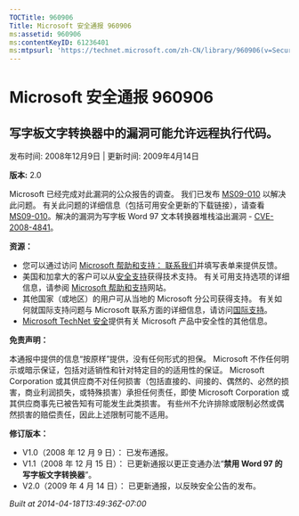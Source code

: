 ```yaml
---
TOCTitle: 960906
Title: Microsoft 安全通报 960906
ms:assetid: 960906
ms:contentKeyID: 61236401
ms:mtpsurl: 'https://technet.microsoft.com/zh-CN/library/960906(v=Security.10)'
---
```




Microsoft 安全通报 960906
=========================

写字板文字转换器中的漏洞可能允许远程执行代码。
----------------------------------------------

发布时间: 2008年12月9日 | 更新时间: 2009年4月14日

**版本:** 2.0

Microsoft 已经完成对此漏洞的公众报告的调查。 我们已发布 [MS09-010](https://go.microsoft.com/fwlink/?linkid=139849) 以解决此问题。 有关此问题的详细信息（包括可用安全更新的下载链接），请查看 [MS09-010](https://go.microsoft.com/fwlink/?linkid=139849)。解决的漏洞为写字板 Word 97 文本转换器堆栈溢出漏洞 - [CVE-2008-4841](https://www.cve.mitre.org/cgi-bin/cvename.cgi?name=cve-2008-4841)。

**资源：**

-   您可以通过访问 [Microsoft 帮助和支持： 联系我们](https://support.microsoft.com/common/survey.aspx?scid=sw;en;1257&amp;showpage=1&amp;ws=technet&amp;sd=tech)并填写表单来提供反馈。
-   美国和加拿大的客户可以从[安全支持](https://go.microsoft.com/fwlink/?linkid=21131)获得技术支持。 有关可用支持选项的详细信息，请参阅 [Microsoft 帮助和支持](https://support.microsoft.com/default.aspx?ln=zh-cn)网站。
-   其他国家（或地区）的用户可从当地的 Microsoft 分公司获得支持。 有关如何就国际支持问题与 Microsoft 联系方面的详细信息，请访问[国际支持](https://go.microsoft.com/fwlink/?linkid=21155)。
-   [Microsoft TechNet 安全](https://go.microsoft.com/fwlink/?linkid=21132)提供有关 Microsoft 产品中安全性的其他信息。

**免责声明：**

本通报中提供的信息“按原样”提供，没有任何形式的担保。 Microsoft 不作任何明示或暗示保证，包括对适销性和针对特定目的的适用性的保证。 Microsoft Corporation 或其供应商不对任何损害（包括直接的、间接的、偶然的、必然的损害，商业利润损失，或特殊损害）承担任何责任，即使 Microsoft Corporation 或其供应商事先已被告知有可能发生此类损害。 有些州不允许排除或限制必然或偶然损害的赔偿责任，因此上述限制可能不适用。

**修订版本：**

-   V1.0（2008 年 12 月 9 日）： 已发布通报。
-   V1.1（2008 年 12 月 15 日）： 已更新通报以更正变通办法“**禁用 Word 97 的写字板文字转换器**”。
-   V2.0（2009 年 4 月 14 日）： 已更新通报，以反映安全公告的发布。

*Built at 2014-04-18T13:49:36Z-07:00*

